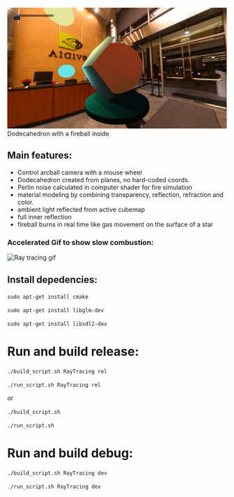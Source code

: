 ![Ray tracing shot](Screenshots/screen_shoot.png)
  Dodecahedron with a fireball inside 
## Main features:

- Control arcball camera with a mouse wheel
- Dodecahedron created from planes, no hard-coded coords.
- Perlin noise calculated in computer shader for fire simulation
- material modeling by combining transparency, reflection, refraction and color.
- ambient light reflected from active cubemap
- full inner reflection
- fireball burns in real time like gas movement on the surface of a star  

### Accelerated Gif to show slow combustion:
![Ray tracing gif](Screenshots/ezgif.com-gif-maker.gif)

## Install depedencies:

`sudo apt-get install cmake`

`sudo apt-get install libglm-dev`

`sudo apt-get install libsdl2-dev`


# Run and build release:


`./build_script.sh RayTracing rel`

`./run_script.sh RayTracing rel`

or

`./build_script.sh`

`./run_script.sh`

# Run and build debug:

`./build_script.sh RayTracing dev`

`./run_script.sh RayTracing dev`
